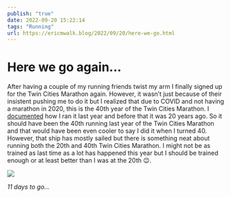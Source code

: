 ```yaml
---
publish: "true"
date: 2022-09-20 15:22:14
tags: "Running"
url: https://ericmwalk.blog/2022/09/20/here-we-go.html
---
```


# Here we go again...

After having a couple of my running friends twist my arm I finally signed up for the Twin Cities Marathon again. However, it wasn’t just because of their insistent pushing me to do it but I realized that due to COVID and not having a marathon in 2020, this is the 40th year of the Twin Cities Marathon. I [documented](https://ericmwalk.blog/2021/10/04/twin-cities-marathon.html) how I ran it last year and before that it was 20 years ago. So it should have been the 40th running last year of the Twin Cities Marathon and that would have been even cooler to say I did it when I turned 40. However, that ship has mostly sailed but there is something neat about running both the 20th and 40th Twin Cities Marathon. I might not be as trained as last time as a lot has happened this year but I should be trained enough or at least better than I was at the 20th 😉.

![](https://ericmwalk.blog/uploads/2022/96a98f4247.jpg)

_11 days to go..._
